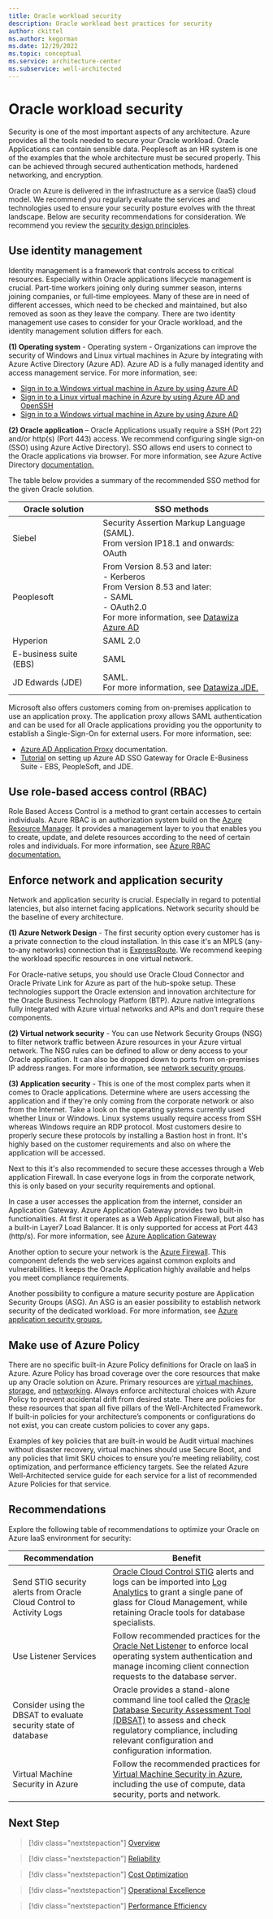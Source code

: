 ```yaml
---
title: Oracle workload security
description: Oracle workload best practices for security
author: ckittel
ms.author: kegorman
ms.date: 12/29/2022
ms.topic: conceptual
ms.service: architecture-center
ms.subservice: well-architected
---
```


# Oracle workload security

Security is one of the most important aspects of any architecture. Azure provides all the tools needed to secure your Oracle workload. Oracle Applications can contain sensible data. Peoplesoft as an HR system is one of the examples that the whole architecture must be secured properly. This can be achieved through secured authentication methods, hardened networking, and encryption.

Oracle on Azure is delivered in the infrastructure as a service (IaaS) cloud model. We recommend you regularly evaluate the services and technologies used to ensure your security posture evolves with the threat landscape. Below are security recommendations for consideration. We recommend you review the [security design principles](../../well-architected/security/security-principles.md).

## Use identity management

Identity management is a framework that controls access to critical resources. Especially within Oracle applications lifecycle management is crucial. Part-time workers joining only during summer season, interns joining companies, or full-time employees. Many of these are in need of different accesses, which need to be checked and maintained, but also removed as soon as they leave the company. There are two identity management use cases to consider for your Oracle workload, and the identity management solution differs for each.

**(1) Operating system** - Operating system - Organizations can improve the security of Windows and Linux virtual machines in Azure by integrating with Azure Active Directory (Azure AD). Azure AD is a fully managed identity and access management service. For more information, see:

- [Sign in to a Windows virtual machine in Azure by using Azure AD]( /azure/active-directory/devices/howto-vm-sign-in-azure-ad-windows)
- [Sign in to a Linux virtual machine in Azure by using Azure AD and OpenSSH]( /azure/active-directory/devices/howto-vm-sign-in-azure-ad-linux)
- [Sign in to a Windows virtual machine in Azure by using Azure AD]( /azure/active-directory/devices/howto-vm-sign-in-azure-ad-windows)

**(2) Oracle application** – Oracle Applications usually require a SSH (Port 22) and/or http(s) (Port 443) access. We recommend configuring single sign-on (SSO) using Azure Active Directory). SSO allows end users to connect to the Oracle applications via browser. For more information, see Azure Active Directory [documentation.](/azure/active-directory/)

The table below provides a summary of the recommended SSO method for the given Oracle solution.

| Oracle solution | SSO methods |
| --- | --- |
|Siebel|Security Assertion Markup Language (SAML). <br>From version IP18.1 and onwards:<br>OAuth |
|Peoplesoft |From Version 8.53 and later: <br>- Kerberos <br>From Version 8.53 and later:<br>- SAML<br>- OAuth2.0 <br> For more information, see [Datawiza Azure AD](/azure/active-directory/manage-apps/datawiza-azure-ad-sso-oracle-peoplesoft)  |
|Hyperion |SAML 2.0|
|E-business suite (EBS) |SAML|
|JD Edwards (JDE) |SAML.<br>For more information, see [Datawiza JDE.](/azure/active-directory/manage-apps/datawiza-azure-ad-sso-oracle-jde)|

Microsoft also offers customers coming from on-premises application to use an application proxy. The application proxy allows SAML authentication and can be used for all Oracle applications providing you the opportunity to establish a Single-Sign-On for external users. For more information, see:
- [Azure AD Application Proxy](/azure/active-directory/app-proxy/what-is-application-proxy) documentation.
- [Tutorial](/azure/active-directory/saas-apps/ssogen-tutorial) on setting up Azure AD SSO Gateway for Oracle E-Business Suite - EBS, PeopleSoft, and JDE.

## Use role-based access control (RBAC)

Role Based Access Control is a method to grant certain accesses to certain individuals. Azure RBAC is an authorization system build on the [Azure Resource Manager](/azure/azure-resource-manager/management/overview). It provides a management layer to you that enables you to create, update, and delete resources according to the need of certain roles and individuals. For more information, see [Azure RBAC documentation.](/azure/role-based-access-control/overview)

## Enforce network and application security

Network and application security is crucial. Especially in regard to potential latencies, but also internet facing applications. Network security should be the baseline of every architecture.

**(1) Azure Network Design** - The first security option every customer has is a private connection to the cloud installation. In this case it's an MPLS (any-to-any networks) connection that is [ExpressRoute](/azure/expressroute/expressroute-introduction). We recommend keeping the workload specific resources in one virtual network.  

For Oracle-native setups, you should use Oracle Cloud Connector and Oracle Private Link for Azure as part of the hub-spoke setup. These technologies support the Oracle extension and innovation architecture for the Oracle Business Technology Platform (BTP). Azure native integrations fully integrated with Azure virtual networks and APIs and don’t require these components.

**(2) Virtual network security** - You can use Network Security Groups (NSG) to filter network traffic between Azure resources in your Azure virtual network. The NSG rules can be defined to allow or deny access to your Oracle application. It can also be dropped down to ports from on-premises IP address ranges. For more information, see [network security groups](/azure/virtual-network/network-security-groups-overview).

**(3) Application security** - This is one of the most complex parts when it comes to Oracle applications. Determine where are users accessing the application and if they're only coming from the corporate network or also from the Internet. Take a look on the operating systems currently used whether Linux or Windows. Linux systems usually require access from SSH whereas Windows require an RDP protocol. Most customers desire to properly secure these protocols by installing a Bastion host in front. It's highly based on the customer requirements and also on where the application will be accessed.

Next to this it's also recommended to secure these accesses through a Web application Firewall. In case everyone logs in from the corporate network, this is only based on your security requirements and optional.  

In case a user accesses the application from the internet, consider an Application Gateway. Azure Application Gateway provides two built-in functionalities. At first it operates as a Web Application Firewall, but also has a built-in Layer7 Load Balancer. It is only supported for access at Port 443 (http/s). For more information, see [Azure Application Gateway](/azure/application-gateway/overview)

Another option to secure your network is the [Azure Firewall](/azure/firewall/overview). This component defends the web services against common exploits and vulnerabilities. It keeps the Oracle Application highly available and helps you meet compliance requirements.

Another possibility to configure a mature security posture are Application Security Groups (ASG). An ASG is an easier possibility to establish network security of the dedicated workload. For more information, see [Azure application security groups.](/azure/virtual-network/application-security-groups)

## Make use of Azure Policy

There are no specific built-in Azure Policy definitions for Oracle on IaaS in Azure. Azure Policy has broad coverage over the core resources that make up any Oracle solution on Azure. Primary resources are [virtual machines](/azure/virtual-machines/overview), [storage](/azure/storage/common/storage-account-overview), and [networking](/azure/networking/fundamentals/networking-overview). Always enforce architectural choices with Azure Policy to prevent accidental drift from desired state. There are policies for these resources that span all five pillars of the Well-Architected Framework. If built-in policies for your architecture’s components or configurations do not exist, you can create custom policies to cover any gaps.

Examples of key policies that are built-in would be Audit virtual machines without disaster recovery, virtual machines should use Secure Boot, and any policies that limit SKU choices to ensure you’re meeting reliability, cost optimization, and performance efficiency targets. See the related Azure Well-Architected service guide for each service for a list of recommended Azure Policies for that service.

## Recommendations
Explore the following table of recommendations to optimize your Oracle on Azure IaaS environment for security:

| Recommendation | Benefit |
| --- | --- |
| Send STIG security alerts from Oracle Cloud Control to Activity Logs  | [Oracle Cloud Control STIG](https://docs.oracle.com/en/enterprise-manager/cloud-control/enterprise-manager-cloud-control/13.4/emdbc/security-technical-implementation-guidelines-stig-rules-enhanced-oracle.html) alerts and logs can be imported into [Log Analytics](/azure/azure-monitor/agents/data-sources-custom-logs) to grant a single pane of glass for Cloud Management, while retaining Oracle tools for database specialists. |
| Use Listener Services | Follow recommended practices for the [Oracle Net Listener](https://docs.oracle.com/en/database/oracle/oracle-database/19/netag/configuring-and-administering-oracle-net-listener.html) to enforce local operating system authentication and manage incoming client connection requests to the database server. |
| Consider using the DBSAT to evaluate security state of database | Oracle provides a stand-alone command line tool called the [Oracle Database Security Assessment Tool (DBSAT)](https://docs.oracle.com/en/database/oracle/security-assessment-tool/index.html) to assess and check regulatory compliance, including relevant configuration and configuration information. |
| Virtual Machine Security in Azure | Follow the recommended practices for [Virtual Machine Security in Azure](/azure/security/fundamentals/virtual-machines-overview), including the use of compute, data security, ports and network. |

## Next Step

>[!div class="nextstepaction"]
>[Overview](./overview.md)

>[!div class="nextstepaction"]
>[Reliability](./reliability.md)

>[!div class="nextstepaction"]
>[Cost Optimization](./cost-optimization.md)

>[!div class="nextstepaction"]
>[Operational Excellence](./operational-excellence.md)

>[!div class="nextstepaction"]
>[Performance Efficiency](./performance-efficiency.md)